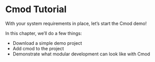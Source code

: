 # Cmod Tutorial

With your system requirements in place, let’s start the Cmod demo!

In this chapter, we’ll do a few things:

- Download a simple demo project
- Add cmod to the project
- Demonstrate what modular development can look like with Cmod

